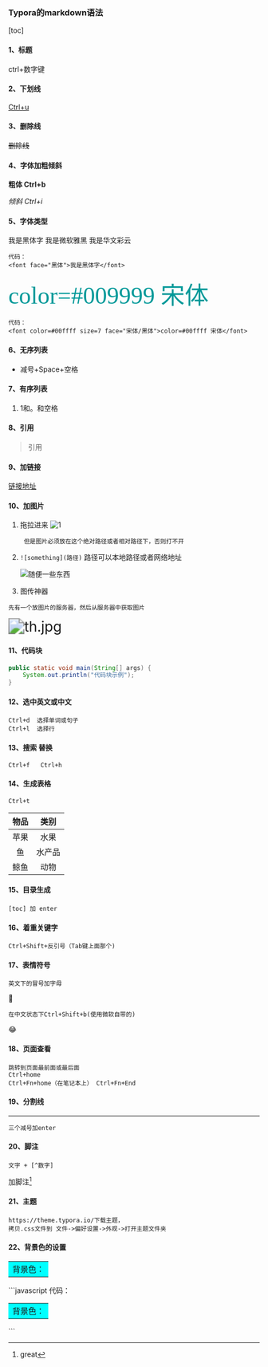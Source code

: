 ### Typora的markdown语法

[toc]

#### 1、标题
ctrl+数字键

#### 2、下划线

<u>Ctrl+u</u>

#### 3、删除线
~~删除线~~

#### 4、字体加粗倾斜

**粗体 Ctrl+b**

*倾斜 Ctrl+i*

#### 5、字体类型

<font face="黑体">我是黑体字</font>
<font face="微软雅黑">我是微软雅黑</font>
<font face="STCAIYUN">我是华文彩云</font>

    代码：
    <font face="黑体">我是黑体字</font>

<font color=#009999 size=7 face="宋体">color=#009999 宋体</font>

    代码：
    <font color=#00ffff size=7 face="宋体/黑体">color=#00ffff 宋体</font>

#### 6、无序列表

- 减号+Space+空格

#### 7、有序列表

1. 1和。和空格

#### 8、引用

> 引用

#### 9、加链接

[链接地址](https://www.bilibili.com/video/av32901294?p=2)

#### 10、**加图片**

1. 拖拉进来
   ![1](D:\1.png)
   
		但是图片必须放在这个绝对路径或者相对路径下，否则打不开
	
2. `![something](路径)`    路径可以本地路径或者网络地址

   ![随便一些东西](https://octodex.github.com/images/yaktocat.png)

3.  图传神器

   `先有一个放图片的服务器，然后从服务器中获取图片`

   <img src="https://i.loli.net/2020/02/01/AU2MvELXxJhSDPl.jpg" alt="th.jpg" style="zoom:200%;" />
   
   


#### 11、代码块
```java
public static void main(String[] args) {
    System.out.println("代码块示例");
}
```

#### 12、选中英文或中文

	Ctrl+d	选择单词或句子
	Ctrl+l	选择行
#### 13、搜索 替换

	Ctrl+f   Ctrl+h

#### 14、生成表格

	Ctrl+t

| 物品 |  类别  |
| :--: | :----: |
| 苹果 |  水果  |
|  鱼  | 水产品 |
| 鲸鱼 |  动物  |

#### 15、目录生成

	[toc] 加 enter

#### 16、着重关键字

`Ctrl+Shift+反引号（Tab键上面那个)`

#### 17、表情符号

`英文下的冒号加字母`

:grapes:

`在中文状态下Ctrl+Shift+b(使用微软自带的)`

😂

#### 18、页面查看

	跳转到页面最前面或最后面
	Ctrl+home
	Ctrl+Fn+home（在笔记本上） Ctrl+Fn+End

#### 19、分割线

---

`三个减号加enter`

#### 20、脚注

	文字 + [^数字]

加脚注[^9]

[^9]: great

#### 21、主题

```
https://theme.typora.io/下载主题，
拷贝.css文件到 文件->偏好设置->外观->打开主题文件夹
```

#### 22、背景色的设置
<table><tr><td bgcolor=#00ffff>背景色：</td></tr></table>
```javascript
代码：
<table><tr><td bgcolor=#00ffff>背景色：</td></tr></table>
```

